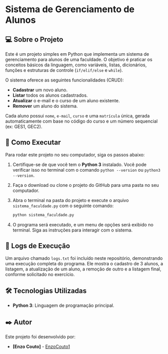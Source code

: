 # Sistema de Gerenciamento de Alunos

## 💻 Sobre o Projeto

Este é um projeto simples em Python que implementa um sistema de gerenciamento para alunos de uma faculdade. O objetivo é praticar os conceitos básicos da linguagem, como variáveis, listas, dicionários, funções e estruturas de controle (`if/elif/else` e `while`).

O sistema oferece as seguintes funcionalidades (CRUD):
* **Cadastrar** um novo aluno.
* **Listar** todos os alunos cadastrados.
* **Atualizar** o e-mail e o curso de um aluno existente.
* **Remover** um aluno do sistema.

Cada aluno possui `nome`, `e-mail`, `curso` e uma `matrícula` única, gerada automaticamente com base no código do curso e um número sequencial (ex: GES1, GEC2).

## 🚀 Como Executar

Para rodar este projeto no seu computador, siga os passos abaixo:

1.  Certifique-se de que você tem o **Python 3** instalado. Você pode verificar isso no terminal com o comando `python --version` ou `python3 --version`.

2.  Faça o download ou clone o projeto do GitHub para uma pasta no seu computador.

3.  Abra o terminal na pasta do projeto e execute o arquivo `sistema_faculdade.py` com o seguinte comando:
    ```bash
    python sistema_faculdade.py
    ```

4.  O programa será executado, e um menu de opções será exibido no terminal. Siga as instruções para interagir com o sistema.

## 📄 Logs de Execução

Um arquivo chamado `logs.txt` foi incluído neste repositório, demonstrando uma execução completa do programa. Ele mostra o cadastro de 3 alunos, a listagem, a atualização de um aluno, a remoção de outro e a listagem final, conforme solicitado no exercício.

## 🛠️ Tecnologias Utilizadas

* **Python 3**: Linguagem de programação principal.

## ✒️ Autor

Este projeto foi desenvolvido por:

* **[Enzo Couto]** - [EnzoCouto1](https://github.com/EnzoCouto1)
